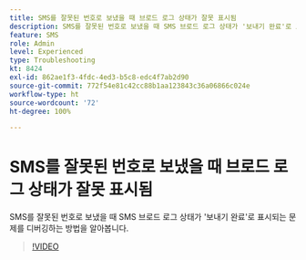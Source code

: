 ```yaml
---
title: SMS를 잘못된 번호로 보냈을 때 브로드 로그 상태가 잘못 표시됨
description: SMS를 잘못된 번호로 보냈을 때 SMS 브로드 로그 상태가 '보내기 완료'로 표시되는 문제를 디버깅하는 방법을 알아봅니다.
feature: SMS
role: Admin
level: Experienced
type: Troubleshooting
kt: 8424
exl-id: 862ae1f3-4fdc-4ed3-b5c8-edc4f7ab2d90
source-git-commit: 772f54e81c42cc88b1aa123843c36a06866c024e
workflow-type: ht
source-wordcount: '72'
ht-degree: 100%

---
```


# SMS를 잘못된 번호로 보냈을 때 브로드 로그 상태가 잘못 표시됨

SMS를 잘못된 번호로 보냈을 때 SMS 브로드 로그 상태가 &#39;보내기 완료&#39;로 표시되는 문제를 디버깅하는 방법을 알아봅니다.

>[!VIDEO](https://video.tv.adobe.com/v/335980?quality=12)
